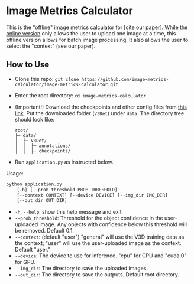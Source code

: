# Image Metrics Calculator

This is the "offline" image metrics calculator for [cite our paper]. While the [online version](http://172.178.93.86:8000/) only allows the user to upload one image at a time, this offline version allows for batch image processing. It also allows the user to select the "context" (see our paper).

## How to Use

- Clone this repo: `git clone https://github.com/image-metrics-calculator/image-metrics-calculator.git`

- Enter the root directory: `cd image-metrics-calculator`

- (Important!) Download the checkpoints and other config files from [this link](https://1drv.ms/f/s!AqUu9ylMgqcDgu_kCVDD2xSiTAmHcw0?e=oOPkM5). Put the downloaded folder (`V3Det`) under `data`. The directory tree should look like:

    ```
    root/
    ├─ data/
    │  ├─ V3Det/
    │  │  ├─ annotations/
    │  │  ├─ checkpoints/
    ```

- Run `application.py` as instructed below.

Usage: 

```bash
python application.py 
    [-h] [--prob_threshold PROB_THRESHOLD] 
    [--context CONTEXT] [--device DEVICE] [--img_dir IMG_DIR] 
    [--out_dir OUT_DIR]
```

- `-h`, `--help`: show this help message and exit
- `--prob_threshold`: Threshold for the object confidence in the user-uploaded image. Any objects with confidence below this threshold will be removed. Default 0.1.
- `--context`: (default "user") "general" will use the V3D training data as the context; "user" will use the user-uploaded image as the context. Default "user."
- `--device`: The device to use for inference. "cpu" for CPU and "cuda:0" for GPU.
- `--img_dir`: The directory to save the uploaded images.
- `--out_dir`: The directory to save the outputs. Default root directory.                  


<!-- ## Author Team
- **Amrita Dey**, Department of Marketing, Denver University
- Tianyu Gu, Department of Marketing, University of Utah
- Yu Zhu, Department of Operations and Information Systems, University of Utah
- Steve J. Carson, Department of Marketing, University of Utah -->
